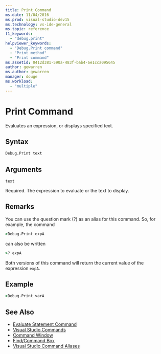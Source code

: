 ```yaml
---
title: Print Command
ms.date: 11/04/2016
ms.prod: visual-studio-dev15
ms.technology: vs-ide-general
ms.topic: reference
f1_keywords:
  - "debug.print"
helpviewer_keywords:
  - "Debug.Print command"
  - "Print method"
  - "Print command"
ms.assetid: 0412d381-590a-483f-bab4-6e1cca095645
author: gewarren
ms.author: gewarren
manager: douge
ms.workload:
  - "multiple"
---
```

# Print Command
Evaluates an expression, or displays specified text.

## Syntax

```cmd
Debug.Print text
```

## Arguments
 `text`

 Required. The expression to evaluate or the text to display.

## Remarks
 You can use the question mark (?) as an alias for this command. So, for example, the command

```cmd
>Debug.Print expA
```

 can also be written

```cmd
>? expA
```

 Both versions of this command will return the current value of the expression `expA`.

## Example

```cmd
>Debug.Print varA
```

## See Also

- [Evaluate Statement Command](../../ide/reference/evaluate-statement-command.md)
- [Visual Studio Commands](../../ide/reference/visual-studio-commands.md)
- [Command Window](../../ide/reference/command-window.md)
- [Find/Command Box](../../ide/find-command-box.md)
- [Visual Studio Command Aliases](../../ide/reference/visual-studio-command-aliases.md)